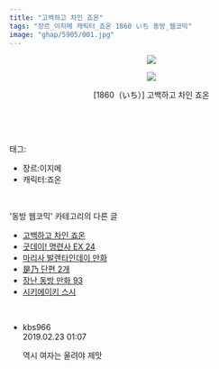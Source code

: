 ```yaml
---
title: "고백하고 차인 죠온"
tags: "장르_이지메 캐릭터_죠온 1860 いち 동방_웹코믹"
image: "ghap/5905/001.jpg"
---
```

<div class="article">
<p style="text-align: center; clear: none; float: none;"><img src="{{ site.nasurl }}/ghap/5905/001.jpg"/></p>
<p style="text-align: center; clear: none; float: none;"><img src="{{ site.nasurl }}/ghap/5905/002.jpg"/></p>
<p style="text-align: center; clear: none; float: none;">[1860（いち）] 고백하고 차인 죠온</p>
<p><br/></p>
</div><br/>
<div class="tagTrail">
<p>태그: </p>
<ul>
<li>장르:이지메</li>
<li>캐릭터:죠온</li>
</ul>
</div><br/>
<div class="another">
<p>'동방 웹코믹' 카테고리의 다른 글</p>
<ul>
<li><a href="/2019-02-23-ghap_5905">고백하고 차인 죠온</a></li>
<li><a href="/2019-02-20-ghap_5886">굿데이! 명련사 EX 24</a></li>
<li><a href="/2019-02-20-ghap_5885">마리사 발렌타인데이 만화</a></li>
<li><a href="/2019-02-18-ghap_5862">是乃 단편 2개</a></li>
<li><a href="/2019-02-18-ghap_5861">장난 동방 만화 93</a></li>
<li><a href="/2019-02-18-ghap_5860">시키에이키 스시</a></li>
</ul>
</div><br/>
<div class="comment">
<ul>
<li class="cb_thumb_off" id="comment15438283">
<div class="cb_comment_area">
<div class="cb_info_area">
<div class="cb_section">
<span class="cb_nick_name">kbs966</span>
</div>
<div class="cb_section">
<span class="cb_date">2019.02.23 01:07 </span>
</div>
</div>
<div class="cb_dsc_comment">
<p class="cb_dsc">
											역시 여자는 울려야 제맛
										</p>
</div>
</div></li>
</ul>
</div><br/>
